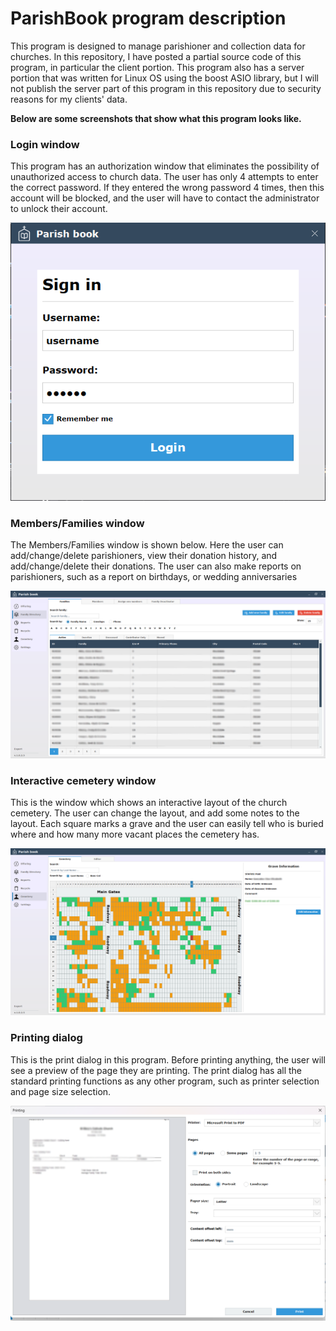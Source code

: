 <h1>ParishBook program description</h1>
<p>This program is designed to manage parishioner and collection data for churches. In this repository, I have posted a partial source code of this program, in particular the client portion. This program also has a server portion that was written for Linux OS using the boost ASIO library, but I will not publish the server part of this program in this repository due to security reasons for my clients' data.</p>
<p><strong>Below are some screenshots that show what this program looks like.</strong></p>

<h3>Login window</h3>
<p>This program has an authorization window that eliminates the possibility of unauthorized access to church data. The user has only 4 attempts to enter the correct password. If they entered the wrong password 4 times, then this account will be blocked, and the user will have to contact the administrator to unlock their account.</p>
<img src="loginScreen.png"></img>

<h3>Members/Families window</h3>
<p>The Members/Families window is shown below. Here the user can add/change/delete parishioners, view their donation history, and add/change/delete their donations. The user can also make reports on parishioners, such as a report on birthdays, or wedding anniversaries</p>
<img src="members.png"></img>

<h3>Interactive cemetery window</h3>
<p>This is the window which shows an interactive layout of the church cemetery. The user can change the layout, and add some notes to the layout. Each square marks a grave and the user can easily tell who is buried where and how many more vacant places the cemetery has.</p>
<img src="cemetery.png"></img>

<h3>Printing dialog</h3>
<p>This is the print dialog in this program. Before printing anything, the user will see a preview of the page they are printing. The print dialog has all the standard printing functions as any other program, such as printer selection and page size selection.</p>
<img src="printing.png"></img>

